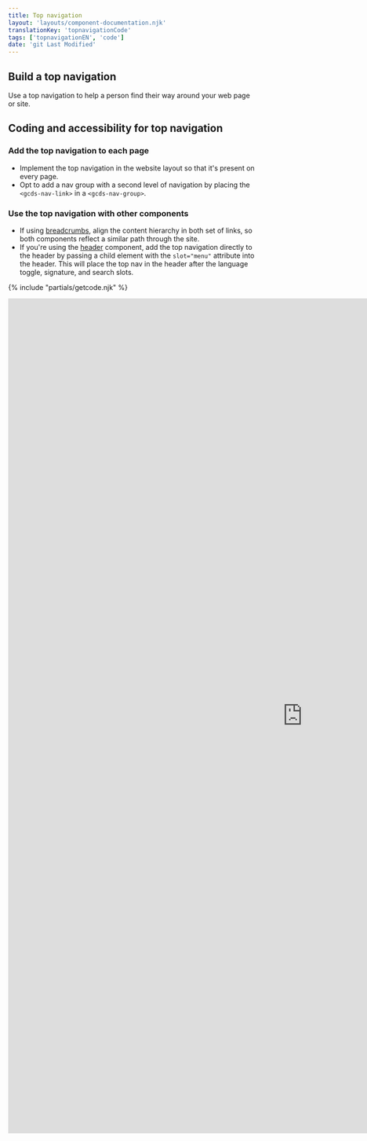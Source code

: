 ```yaml
---
title: Top navigation
layout: 'layouts/component-documentation.njk'
translationKey: 'topnavigationCode'
tags: ['topnavigationEN', 'code']
date: 'git Last Modified'
---
```


## Build a top navigation

Use a top navigation to help a person find their way around your web page or site.

## Coding and accessibility for top navigation

### Add the top navigation to each page

- Implement the top navigation in the website layout so that it's present on every page.
- Opt to add a nav group with a second level of navigation by placing the `<gcds-nav-link>` in a `<gcds-nav-group>`.

### Use the top navigation with other components

- If using <a href="{{ links.breadcrumbs }}">breadcrumbs</a>, align the content hierarchy in both set of links, so both components reflect a similar path through the site.
- If you're using the <a href="{{ links.header }}">header</a> component, add the top navigation directly to the header by passing a child element with the `slot="menu"` attribute into the header. This will place the top nav in the header after the language toggle, signature, and search slots.

{% include "partials/getcode.njk" %}

<iframe
  title="Overview of gcds-top-nav properties and events."
  src="https://cds-snc.github.io/gcds-components/iframe.html?viewMode=docs&demo=true&singleStory=true&id=components-top-navigation--events-properties"
  width="1200"
  height="1700"
  style="display: block; margin: 0 auto;"
  frameBorder="0"
  allow="clipboard-write"
></iframe>
